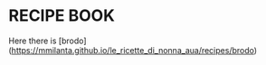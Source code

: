 # RECIPE BOOK

Here there is [brodo] (https://mmilanta.github.io/le_ricette_di_nonna_aua/recipes/brodo)


